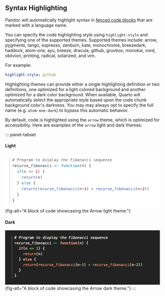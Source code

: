 ## Syntax Highlighting

Pandoc will automatically highlight syntax in [fenced code blocks](https://pandoc.org/MANUAL.html#fenced-code-blocks) that are marked with a language name.

You can specify the code highlighting style using `highlight-style` and specifying one of the supported themes. Supported themes include: arrow, pygments, tango, espresso, zenburn, kate, monochrome, breezedark, haddock, atom-one, ayu, breeze, dracula, github, gruvbox, monokai, nord, oblivion, printing, radical, solarized, and vim.

For example:

``` yaml
highlight-style: github
```

Highlighting themes can provide either a single highlighting definition or two definitions, one optimized for a light colored background and another optimized for a dark color background. When available, Quarto will automatically select the appropriate style based upon the code chunk background color's darkness. You may may always opt to specify the full name (e.g. `atom-one-dark`) to bypass this automatic behavior.

By default, code is highlighted using the `arrow` theme, which is optimized for accessibility. Here are examples of the `arrow` light and dark themes:

::: panel-tabset
#### Light

![](images/arrow.png){fig-alt="A block of code showcasing the Arrow light theme."}

#### Dark

![](images/arrow-dark.png){fig-alt="A block of code showcasing the Arrow dark theme."}
:::
